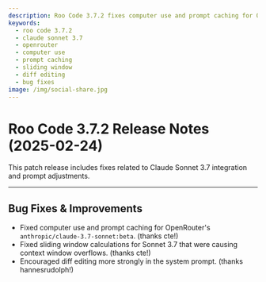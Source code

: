 ```yaml
---
description: Roo Code 3.7.2 fixes computer use and prompt caching for OpenRouter's Claude 3.7, resolves context window overflows, and encourages diff editing in prompts.
keywords:
  - roo code 3.7.2
  - claude sonnet 3.7
  - openrouter
  - computer use
  - prompt caching
  - sliding window
  - diff editing
  - bug fixes
image: /img/social-share.jpg
---
```


# Roo Code 3.7.2 Release Notes (2025-02-24)

This patch release includes fixes related to Claude Sonnet 3.7 integration and prompt adjustments.

---

## Bug Fixes & Improvements

*   Fixed computer use and prompt caching for OpenRouter's `anthropic/claude-3.7-sonnet:beta`. (thanks cte!)
*   Fixed sliding window calculations for Sonnet 3.7 that were causing context window overflows. (thanks cte!)
*   Encouraged diff editing more strongly in the system prompt. (thanks hannesrudolph!)